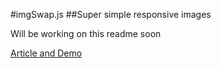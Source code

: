#imgSwap.js
##Super simple responsive images

Will be working on this readme soon

[Article and Demo](http://darbybrown.com/2013/09/02/imgswap-super-simple-responsive-images.html) 